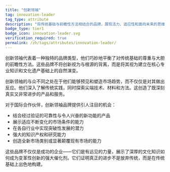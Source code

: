 ```yaml
---
title: "创新领袖"
tag: innovation-leader
tag_type: attribute
description: "将传统基础与前瞻性方法相结合的品牌，展现活力、适应性和面向未来的思维。"
badge_type: tier1
badge_icon: innovation-leader.svg
verification_required: true
permalink: /zh/tags/attributes/innovation-leader/
---
```


创新领袖代表着一种独特的品牌类型，他们巧妙地平衡了对传统基础的尊重与大胆的前瞻性方法。这些品牌不将创新视为与根源的背离，而是将其视为建立在核心专业知识和文化遗产基础上的自然演变。

创新领袖的与众不同之处在于他们能够预见和塑造市场趋势，而不仅仅是对其做出反应。他们深入了解传统实践，同时探索尖端技术、材料和方法。这创造了既深刻真实又非常进步的产品和服务。

对于国际合作伙伴，创新领袖品牌提供引人注目的机会：
- 结合经过验证的可靠性与令人兴奋的新功能的产品
- 展示适应不断变化的市场条件的能力
- 在各自行业中实现突破性发展的潜力
- 强大的知识产权和研究能力
- 创造全新市场类别或显著颠覆现有市场的能力

这些品牌不仅仅是成功的企业——它们是有远见的力量，展示了深厚的文化知识如何成为变革性创新的强大催化剂。它们证明真正的进步不是放弃传统，而是在传统基础上出色地构建。
